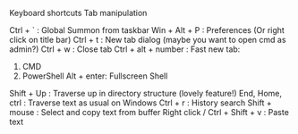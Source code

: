 Keyboard shortcuts
Tab manipulation

Ctrl + ` : Global Summon from taskbar
Win + Alt + P : Preferences (Or right click on title bar)
Ctrl + t : New tab dialog (maybe you want to open cmd as admin?)
Ctrl + w : Close tab
Ctrl + alt + number : Fast new tab:
1. CMD
2. PowerShell
Alt + enter: Fullscreen
Shell

Shift + Up : Traverse up in directory structure (lovely feature!)
End, Home, ctrl : Traverse text as usual on Windows
Ctrl + r : History search
Shift + mouse : Select and copy text from buffer
Right click / Ctrl + Shift + v : Paste text